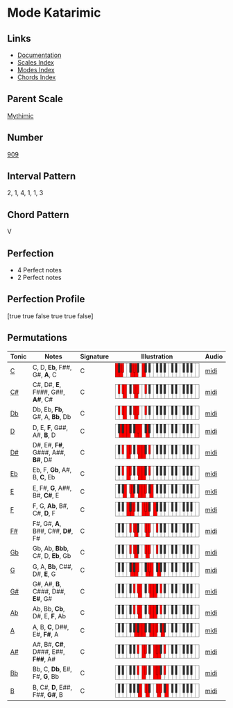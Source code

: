 # Mode Katarimic

## Links

- [Documentation](index.md)
- [Scales Index](Scales.md)
- [Modes Index](Modes.md)
- [Chords Index](Chords.md)

## Parent Scale

[Mythimic](ScaleMythimic.md)

## Number

[909](https://ianring.com/musictheory/scales/909)

## Interval Pattern

2, 1, 4, 1, 1, 3

## Chord Pattern

V

## Perfection

- 4 Perfect notes
- 2 Perfect notes

## Perfection Profile

[true true false true true false]

## Permutations

| Tonic | Notes | Signature | Illustration | Audio |
|-------|-------|-----------|--------------|-------|
| [C](ModeCNaturalKatarimic.md) | C, D, **Eb**, F##, G#, **A**, C | C | ![CNaturalKatarimic](ModeCNaturalKatarimic.png) | [midi](https://github.com/edipermadi/music/blob/main/docs/ModeCNaturalKatarimic.mid?raw=true) |
| [C#](ModeCSharpKatarimic.md) | C#, D#, **E**, F###, G##, **A#**, C# | C | ![CSharpKatarimic](ModeCSharpKatarimic.png) | [midi](https://github.com/edipermadi/music/blob/main/docs/ModeCSharpKatarimic.mid?raw=true) |
| [Db](ModeDFlatKatarimic.md) | Db, Eb, **Fb**, G#, A, **Bb**, Db | C | ![DFlatKatarimic](ModeDFlatKatarimic.png) | [midi](https://github.com/edipermadi/music/blob/main/docs/ModeDFlatKatarimic.mid?raw=true) |
| [D](ModeDNaturalKatarimic.md) | D, E, **F**, G##, A#, **B**, D | C | ![DNaturalKatarimic](ModeDNaturalKatarimic.png) | [midi](https://github.com/edipermadi/music/blob/main/docs/ModeDNaturalKatarimic.mid?raw=true) |
| [D#](ModeDSharpKatarimic.md) | D#, E#, **F#**, G###, A##, **B#**, D# | C | ![DSharpKatarimic](ModeDSharpKatarimic.png) | [midi](https://github.com/edipermadi/music/blob/main/docs/ModeDSharpKatarimic.mid?raw=true) |
| [Eb](ModeEFlatKatarimic.md) | Eb, F, **Gb**, A#, B, **C**, Eb | C | ![EFlatKatarimic](ModeEFlatKatarimic.png) | [midi](https://github.com/edipermadi/music/blob/main/docs/ModeEFlatKatarimic.mid?raw=true) |
| [E](ModeENaturalKatarimic.md) | E, F#, **G**, A##, B#, **C#**, E | C | ![ENaturalKatarimic](ModeENaturalKatarimic.png) | [midi](https://github.com/edipermadi/music/blob/main/docs/ModeENaturalKatarimic.mid?raw=true) |
| [F](ModeFNaturalKatarimic.md) | F, G, **Ab**, B#, C#, **D**, F | C | ![FNaturalKatarimic](ModeFNaturalKatarimic.png) | [midi](https://github.com/edipermadi/music/blob/main/docs/ModeFNaturalKatarimic.mid?raw=true) |
| [F#](ModeFSharpKatarimic.md) | F#, G#, **A**, B##, C##, **D#**, F# | C | ![FSharpKatarimic](ModeFSharpKatarimic.png) | [midi](https://github.com/edipermadi/music/blob/main/docs/ModeFSharpKatarimic.mid?raw=true) |
| [Gb](ModeGFlatKatarimic.md) | Gb, Ab, **Bbb**, C#, D, **Eb**, Gb | C | ![GFlatKatarimic](ModeGFlatKatarimic.png) | [midi](https://github.com/edipermadi/music/blob/main/docs/ModeGFlatKatarimic.mid?raw=true) |
| [G](ModeGNaturalKatarimic.md) | G, A, **Bb**, C##, D#, **E**, G | C | ![GNaturalKatarimic](ModeGNaturalKatarimic.png) | [midi](https://github.com/edipermadi/music/blob/main/docs/ModeGNaturalKatarimic.mid?raw=true) |
| [G#](ModeGSharpKatarimic.md) | G#, A#, **B**, C###, D##, **E#**, G# | C | ![GSharpKatarimic](ModeGSharpKatarimic.png) | [midi](https://github.com/edipermadi/music/blob/main/docs/ModeGSharpKatarimic.mid?raw=true) |
| [Ab](ModeAFlatKatarimic.md) | Ab, Bb, **Cb**, D#, E, **F**, Ab | C | ![AFlatKatarimic](ModeAFlatKatarimic.png) | [midi](https://github.com/edipermadi/music/blob/main/docs/ModeAFlatKatarimic.mid?raw=true) |
| [A](ModeANaturalKatarimic.md) | A, B, **C**, D##, E#, **F#**, A | C | ![ANaturalKatarimic](ModeANaturalKatarimic.png) | [midi](https://github.com/edipermadi/music/blob/main/docs/ModeANaturalKatarimic.mid?raw=true) |
| [A#](ModeASharpKatarimic.md) | A#, B#, **C#**, D###, E##, **F##**, A# | C | ![ASharpKatarimic](ModeASharpKatarimic.png) | [midi](https://github.com/edipermadi/music/blob/main/docs/ModeASharpKatarimic.mid?raw=true) |
| [Bb](ModeBFlatKatarimic.md) | Bb, C, **Db**, E#, F#, **G**, Bb | C | ![BFlatKatarimic](ModeBFlatKatarimic.png) | [midi](https://github.com/edipermadi/music/blob/main/docs/ModeBFlatKatarimic.mid?raw=true) |
| [B](ModeBNaturalKatarimic.md) | B, C#, **D**, E##, F##, **G#**, B | C | ![BNaturalKatarimic](ModeBNaturalKatarimic.png) | [midi](https://github.com/edipermadi/music/blob/main/docs/ModeBNaturalKatarimic.mid?raw=true) |
